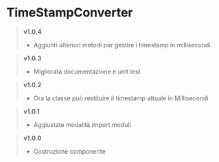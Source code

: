 # TimeStampConverter

> **v1.0.4**
>	* Aggiunti ulteriori metodi per gestire i timestamp in millisecondi.

> **v1.0.3**
>	* Migliorata documentazione e unit test

> **v1.0.2**
>	* Ora la classe può restituire il timestamp attuale in Millisecondi

> **v1.0.1**
>	* Aggiustate modalità import moduli

> **v1.0.0**
>	* Costruzione componente
